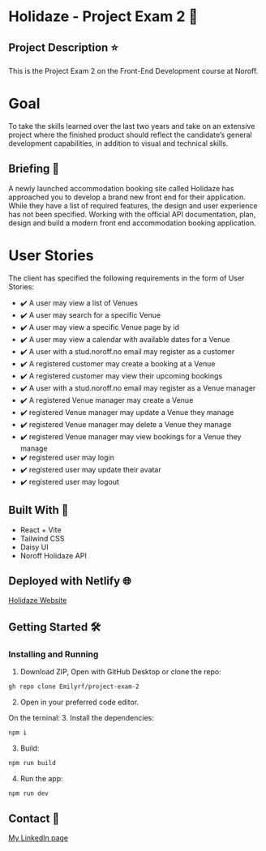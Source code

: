 # Holidaze - Project Exam 2 :hammer:

## Project Description :star:
This is the Project Exam 2 on the Front-End Development course at Noroff.

# Goal

To take the skills learned over the last two years and take on an extensive project where the finished product should reflect the candidate’s general development capabilities, in addition to visual and technical skills.

## Briefing :memo:

A newly launched accommodation booking site called Holidaze has approached you to develop a brand new front end for their application. While they have a list of required features, the design and user experience has not been specified. Working with the official API documentation, plan, design and build a modern front end accommodation booking application.

# User Stories

The client has specified the following requirements in the form of User Stories:

- :heavy_check_mark: A user may view a list of Venues
- :heavy_check_mark: A user may search for a specific Venue
- :heavy_check_mark: A user may view a specific Venue page by id
- :heavy_check_mark: A user may view a calendar with available dates for a Venue
- :heavy_check_mark: A user with a stud.noroff.no email may register as a customer
- :heavy_check_mark: A registered customer may create a booking at a Venue
- :heavy_check_mark: A registered customer may view their upcoming bookings
- :heavy_check_mark: A user with a stud.noroff.no email may register as a Venue manager
- :heavy_check_mark: A registered Venue manager may create a Venue
- :heavy_check_mark: registered Venue manager may update a Venue they manage
- :heavy_check_mark: registered Venue manager may delete a Venue they manage
- :heavy_check_mark: registered Venue manager may view bookings for a Venue they manage
- :heavy_check_mark: registered user may login
- :heavy_check_mark: registered user may update their avatar
- :heavy_check_mark: registered user may logout

## Built With :wrench:

- React + Vite
- Tailwind CSS
- Daisy UI
- Noroff Holidaze API

## Deployed with Netlify :globe_with_meridians:
[Holidaze Website](https://project-exam2-emilyrf.netlify.app/)

## Getting Started :hammer_and_wrench:

### Installing and Running

1. Download ZIP, Open with GitHub Desktop or clone the repo:

```bash
gh repo clone Emilyrf/project-exam-2
```

2. Open in your preferred code editor.

On the terninal: 3. Install the dependencies:

```bash
npm i
```

3. Build:

```bash
npm run build
```

4. Run the app:

```bash
npm run dev
```

## Contact :speech_balloon:

[My LinkedIn page](https://www.linkedin.com/in/emily-rego-ferreira/)
